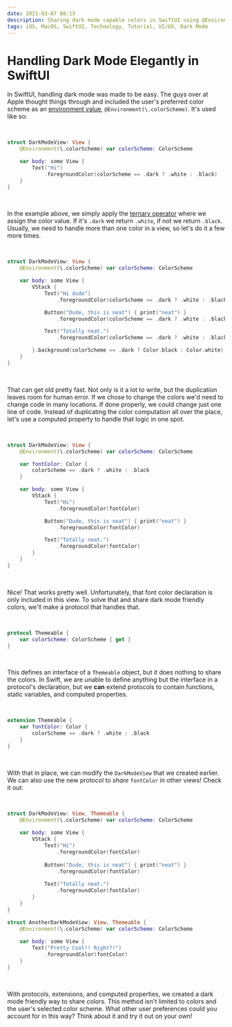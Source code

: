 ```yaml
---
date: 2021-03-07 08:13
description: Sharing dark mode capable colors in SwiftUI using @Environment(\.colorScheme), protocols, and extensions. Forget `\UITraitCollection.userInterfaceStyle. Learn how to create shareable, responsive colors using computed properties in SwiftUI.
tags: iOS, MacOS, SwiftUI, Technology, Tutorial, UI/UX, Dark Mode
---
```


# Handling Dark Mode Elegantly in SwiftUI

In SwiftUI, handling dark mode was made to be easy. The guys over at Apple thought things through and included the user's preferred color scheme as an [environment value](https://developer.apple.com/documentation/swiftui/environmentvalues), `@Environment(\.colorScheme)`. It's used like so:

<br/>

```swift
struct DarkModeView: View {
    @Environment(\.colorScheme) var colorScheme: ColorScheme

    var body: some View {
        Text("Hi")
            .foregroundColor(colorScheme == .dark ? .white : .black)
    }
}
```
<br/>

In the example above, we simply apply the [ternary operator](https://www.hackingwithswift.com/sixty/3/7/the-ternary-operator) where we assign the color value. If it's `.dark` we return `.white`, if not we return `.black`. Usually, we need to handle more than one color in a view, so let's do it a few more times.

<br/>

```swift
struct DarkModeView: View {
    @Environment(\.colorScheme) var colorScheme: ColorScheme

    var body: some View {
        VStack {
            Text("Hi dude")
                .foregroundColor(colorScheme == .dark ? .white : .black)

            Button("Dude, this is neat") { print("neat") }
                .foregroundColor(colorScheme == .dark ? .white : .black)

            Text("Totally neat.")
                .foregroundColor(colorScheme == .dark ? .white : .black)

        }.background(colorScheme == .dark ? Color.black : Color.white)
    }
}
```
<br/>

That can get old pretty fast. Not only is it a lot to write, but the duplication leaves room for human error. If we chose to change the colors we'd need to change code in many locations. If done properly, we could change just one line of code. Instead of duplicating the color computation all over the place, let's use a computed property to handle that logic in one spot.

<br/>

```swift
struct DarkModeView: View {
    @Environment(\.colorScheme) var colorScheme: ColorScheme

    var fontColor: Color {
        colorScheme == .dark ? .white : .black
    }

    var body: some View {
        VStack {
            Text("Hi")
                .foregroundColor(fontColor)

            Button("Dude, this is neat") { print("neat") }
                .foregroundColor(fontColor)

            Text("Totally neat.")
                .foregroundColor(fontColor)
        }
    }
}
```
<br/>

Nice! That works pretty well. Unfortunately, that font color declaration is only included in this view. To solve that and share dark mode friendly colors, we'll make a protocol that handles that.

<br/>

```swift
protocol Themeable {
    var colorScheme: ColorScheme { get }
}
```
<br/>

This defines an interface of a `Themeable` object, but it does nothing to share the colors. In Swift, we are unable to define anything but the interface in a protocol's declaration, but we **can** extend protocols to contain functions, static variables, and computed properties. 

<br/>

```swift 
extension Themeable {
    var fontColor: Color {
        colorScheme == .dark ? .white : .black
    }
}
```
<br/>

With that in place, we can modify the `DarkModeView` that we created earlier. We can also use the new protocol to _share_ `fontColor` in other views! Check it out:

<br/>

```swift
struct DarkModeView: View, Themeable {
    @Environment(\.colorScheme) var colorScheme: ColorScheme
    
    var body: some View {
        VStack {
            Text("Hi")
                .foregroundColor(fontColor)
            
            Button("Dude, this is neat") { print("neat") }
                .foregroundColor(fontColor)
            
            Text("Totally neat.")
                .foregroundColor(fontColor)
        }
    }
}

struct AnotherDarkModeView: View, Themeable {
    @Environment(\.colorScheme) var colorScheme: ColorScheme
    
    var body: some View {
        Text("Pretty Cool!! Right?!")
            .foregroundColor(fontColor)
    }
}

```

<br/>

With protocols, extensions, and computed properties, we created a dark mode friendly way to share colors. This method isn't limited to colors and the user's selected color scheme. What other user preferences could you account for in this way? Think about it and try it out on your own!

<br/>